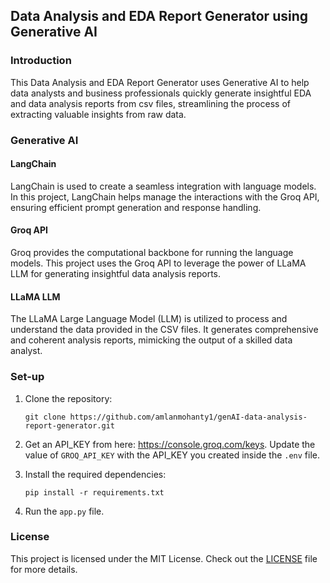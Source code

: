 ## Data Analysis and EDA Report Generator using Generative AI
### Introduction
This Data Analysis and EDA Report Generator uses Generative AI to help data analysts and business professionals quickly generate insightful EDA and data analysis reports from csv files, streamlining the process of extracting valuable insights from raw data.

### Generative AI

#### LangChain
LangChain is used to create a seamless integration with language models. In this project, LangChain helps manage the interactions with the Groq API, ensuring efficient prompt generation and response handling.

#### Groq API
Groq provides the computational backbone for running the language models. This project uses the Groq API to leverage the power of LLaMA LLM for generating insightful data analysis reports.

#### LLaMA LLM
The LLaMA Large Language Model (LLM) is utilized to process and understand the data provided in the CSV files. It generates comprehensive and coherent analysis reports, mimicking the output of a skilled data analyst.


### Set-up
1. Clone the repository:
    ```
    git clone https://github.com/amlanmohanty1/genAI-data-analysis-report-generator.git
    ```
2. Get an API_KEY from here: https://console.groq.com/keys. Update the value of `GROQ_API_KEY` with the API_KEY you created inside the `.env` file. 

3. Install the required dependencies:
    ```
    pip install -r requirements.txt
    ```
   
4. Run the `app.py` file.


### License
This project is licensed under the MIT License. Check out the [LICENSE](LICENSE) file for more details. 

